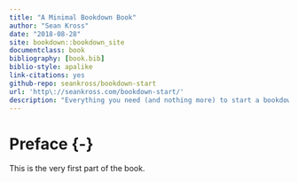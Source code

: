 ```yaml
--- 
title: "A Minimal Bookdown Book"
author: "Sean Kross"
date: "2018-08-28"
site: bookdown::bookdown_site
documentclass: book
bibliography: [book.bib]
biblio-style: apalike
link-citations: yes
github-repo: seankross/bookdown-start
url: 'http\://seankross.com/bookdown-start/'
description: "Everything you need (and nothing more) to start a bookdown book."
---
```


# Preface {-}

This is the very first part of the book.

